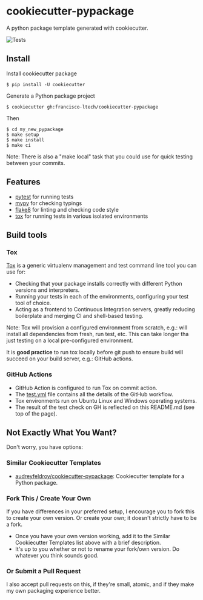 # cookiecutter-pypackage
A python package template generated with cookiecutter.

![Tests](https://github.com/francisco-ltech/cookiecutter-pypackage/actions/workflows/tests.yml/badge.svg)

## Install

Install cookiecutter package

```
$ pip install -U cookiecutter
```

Generate a Python package project

```
$ cookiecutter gh:francisco-ltech/cookiecutter-pypackage
```

Then

```
$ cd my_new_pypackage
$ make setup
$ make install
$ make ci
```

Note: There is also a "make local" task that you could use for quick testing between your commits.

## Features
- [pytest](https://docs.pytest.org/en/7.0.x/) for running tests
- [mypy](http://mypy-lang.org/) for checking typings
- [flake8](https://flake8.pycqa.org/en/latest/) for linting and checking code style
- [tox](https://tox.wiki/) for running tests in various isolated environments

## Build tools

### Tox

[Tox](https://tox.wiki/) is a generic virtualenv management and test command line tool you can use for:
- Checking that your package installs correctly with different Python versions and interpreters.
- Running your tests in each of the environments, configuring your test tool of choice.
- Acting as a frontend to Continuous Integration servers, greatly reducing boilerplate and merging CI and shell-based testing.

Note: Tox will provision a configured environment from scratch, e.g.: will install all dependencies from fresh, run test, etc. This can take longer tha just testing on a local pre-configured environment.

It is **good practice** to run tox locally before git push to ensure build will succeed on your build server, e.g.: GitHub actions.

### GitHub Actions

- GitHub Action is configured to run Tox on commit action.
- The [test.yml](.github/workflows/tests.yml) file contains all the details of the GitHub workflow.
- Tox environments run on Ubuntu Linux and Windows operating systems.
- The result of the test check on GH is reflected on this README.md (see top of the page).


## Not Exactly What You Want?

Don't worry, you have options:

### Similar Cookiecutter Templates

-   [audreyfeldroy/cookiecutter-pypackage](https://github.com/audreyfeldroy/cookiecutter-pypackage): Cookiecutter template for a Python package.

### Fork This / Create Your Own

If you have differences in your preferred setup, I encourage you to fork
this to create your own version. Or create your own; it doesn't strictly
have to be a fork.

-   Once you have your own version working, add it to the Similar
    Cookiecutter Templates list above with a brief description.
-   It's up to you whether or not to rename your fork/own version. Do
    whatever you think sounds good.

### Or Submit a Pull Request

I also accept pull requests on this, if they're small, atomic, and if
they make my own packaging experience better.